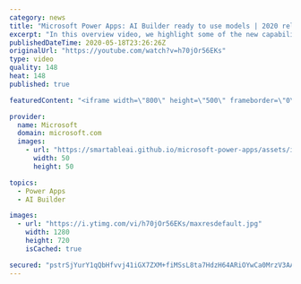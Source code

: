 ```yaml
---
category: news
title: "Microsoft Power Apps: AI Builder ready to use models | 2020 release wave 1 overview"
excerpt: "In this overview video, we highlight some of the new capabilities included in the latest update to Microsoft Power Apps, AI Builder ready to use models.     Here are the capabilities covered:   • Entity extraction helps you by identifying and extracting people, dates, places, locations, etc. from text"
publishedDateTime: 2020-05-18T23:26:26Z
originalUrl: "https://youtube.com/watch?v=h70jOr56EKs"
type: video
quality: 148
heat: 148
published: true

featuredContent: "<iframe width=\"800\" height=\"500\" frameborder=\"0\" src=\"https://www.youtube.com/embed/h70jOr56EKs\" allow=\"accelerometer; autoplay; encrypted-media; gyroscope; picture-in-picture\" allowfullscreen></iframe>"

provider:
  name: Microsoft
  domain: microsoft.com
  images:
    - url: "https://smartableai.github.io/microsoft-power-apps/assets/images/organizations/microsoft.com-50x50.jpg"
      width: 50
      height: 50

topics:
  - Power Apps
  - AI Builder

images:
  - url: "https://i.ytimg.com/vi/h70jOr56EKs/maxresdefault.jpg"
    width: 1280
    height: 720
    isCached: true

secured: "pstrSjYurY1qQbHfvvj41iGX7ZXM+fiMSsL8ta7HdzH64ARiOYwCa0MrzV3AAnbPxALWcWO6x9/6UZuo7rOH8WMxybsepWmV6E1kDNDBxna8albxO5RUrx3tJmzFvP7p6ONQprcjAsnkoy1RR9KX9uqSO3fA3sIaUTzW1ZdtOeJSlbFEFtY/OJDN1hRV9YVrveT8xUy/AcedsPpNd5uTISKHyp8x0zQ8I55/p6ot8u+20X/oZ6SBa1ioKarxNB9nbS6/UBLnfSLZwQkbGTT0LgOwxIR1EcpoMM+N5YOFf4C/jNHUa880oBNA7ivUaeSDnuMrgsQH6GxynqNz16HVcZFDTGk1sx543UwhdLOHM2QTHBUsUMMJa+SvKduVXTVo2O2iy7x/Y27zAq0X7m5Q742DNU+bRQqdBi//TIRVJODcy9zscHtWB7Lb7Ph3DJox;sg99ax9P4GZTUDj7iXwHUQ=="
---
```


